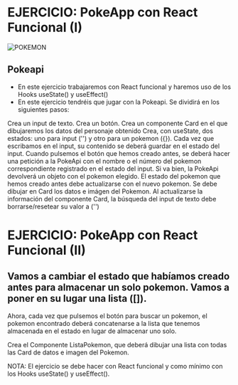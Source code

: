 # EJERCICIO: PokeApp con React Funcional (I)

![POKEMON](https://tecnogeek.net/wp-content/uploads/2016/07/Pokemon-GO.jpg)

## Pokeapi 
- En este ejercicio trabajaremos con React funcional y haremos uso de los Hooks useState() y useEffect()
- En este ejercicio tendréis que jugar con la Pokeapi. Se dividirá en los siguientes pasos:

Crea un input de texto. Crea un botón. Crea un componente Card en el que dibujaremos los datos del personaje obtenido Crea, con useState, dos estados: uno para input ('') y otro para un pokemon ({}). Cada vez que escribamos en el input, su contenido se deberá guardar en el estado del input. Cuando pulsemos el botón que hemos creado antes, se deberá hacer una petición a la PokeApi con el nombre o el número del pokemon correspondiente registrado en el estado del input. Si va bien, la PokeApi devolverá un objeto con el pokemon elegido. El estado del pokemon que hemos creado antes debe actualizarse con el nuevo pokemon. Se debe dibujar en Card los datos e imágen del Pokemon. Al actualizarse la información del componente Card, la búsqueda del input de texto debe borrarse/resetear su valor a ('')

# EJERCICIO: PokeApp con React Funcional (II)

## Vamos a cambiar el estado que habíamos creado antes para almacenar un solo pokemon. Vamos a poner en su lugar una lista ([]).

Ahora, cada vez que pulsemos el botón para buscar un pokemon, el pokemon encontrado deberá concatenarse a la lista que tenemos almacenada en el estado en lugar de almacenar uno solo.

Crea el Componente ListaPokemon, que deberá dibujar una lista con todas las Card de datos e imagen del Pokemon.

NOTA: El ejercicio se debe hacer con React funcional y como mínimo con los Hooks useState() y useEffect().
